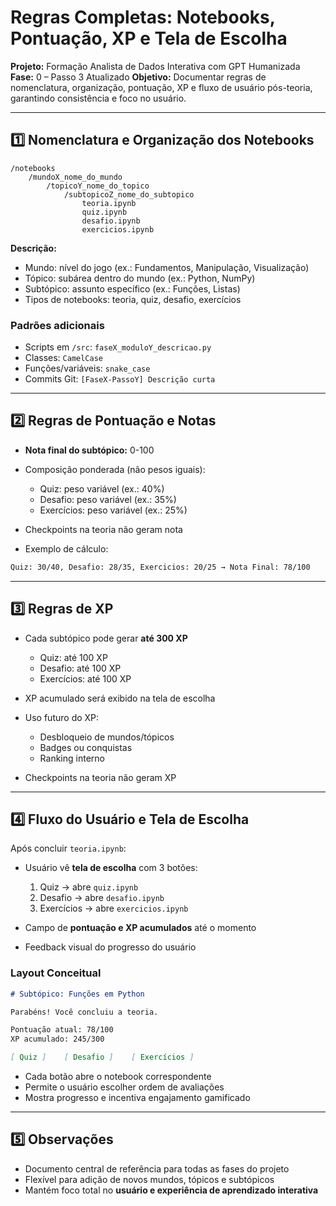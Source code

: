 # Regras Completas: Notebooks, Pontuação, XP e Tela de Escolha

**Projeto:** Formação Analista de Dados Interativa com GPT Humanizada
**Fase:** 0 – Passo 3 Atualizado
**Objetivo:** Documentar regras de nomenclatura, organização, pontuação, XP e fluxo de usuário pós-teoria, garantindo consistência e foco no usuário.

---

## 1️⃣ Nomenclatura e Organização dos Notebooks

```tree
/notebooks
    /mundoX_nome_do_mundo
        /topicoY_nome_do_topico
            /subtopicoZ_nome_do_subtopico
                teoria.ipynb
                quiz.ipynb
                desafio.ipynb
                exercicios.ipynb
```

**Descrição:**

* Mundo: nível do jogo (ex.: Fundamentos, Manipulação, Visualização)
* Tópico: subárea dentro do mundo (ex.: Python, NumPy)
* Subtópico: assunto específico (ex.: Funções, Listas)
* Tipos de notebooks: teoria, quiz, desafio, exercícios

### Padrões adicionais

* Scripts em `/src`: `faseX_moduloY_descricao.py`
* Classes: `CamelCase`
* Funções/variáveis: `snake_case`
* Commits Git: `[FaseX-PassoY] Descrição curta`

---

## 2️⃣ Regras de Pontuação e Notas

* **Nota final do subtópico:** 0-100
* Composição ponderada (não pesos iguais):

  * Quiz: peso variável (ex.: 40%)
  * Desafio: peso variável (ex.: 35%)
  * Exercícios: peso variável (ex.: 25%)
* Checkpoints na teoria não geram nota
* Exemplo de cálculo:

```txt
Quiz: 30/40, Desafio: 28/35, Exercicios: 20/25 → Nota Final: 78/100
```

---

## 3️⃣ Regras de XP

* Cada subtópico pode gerar **até 300 XP**

  * Quiz: até 100 XP
  * Desafio: até 100 XP
  * Exercícios: até 100 XP
* XP acumulado será exibido na tela de escolha
* Uso futuro do XP:

  * Desbloqueio de mundos/tópicos
  * Badges ou conquistas
  * Ranking interno
* Checkpoints na teoria não geram XP

---

## 4️⃣ Fluxo do Usuário e Tela de Escolha

Após concluir `teoria.ipynb`:

* Usuário vê **tela de escolha** com 3 botões:

  1. Quiz → abre `quiz.ipynb`
  2. Desafio → abre `desafio.ipynb`
  3. Exercícios → abre `exercicios.ipynb`
* Campo de **pontuação e XP acumulados** até o momento
* Feedback visual do progresso do usuário

### Layout Conceitual

```markdown
# Subtópico: Funções em Python

Parabéns! Você concluiu a teoria.

Pontuação atual: 78/100
XP acumulado: 245/300

[ Quiz ]    [ Desafio ]    [ Exercícios ]
```

* Cada botão abre o notebook correspondente
* Permite o usuário escolher ordem de avaliações
* Mostra progresso e incentiva engajamento gamificado

---

## 5️⃣ Observações

* Documento central de referência para todas as fases do projeto
* Flexível para adição de novos mundos, tópicos e subtópicos
* Mantém foco total no **usuário e experiência de aprendizado interativa**
